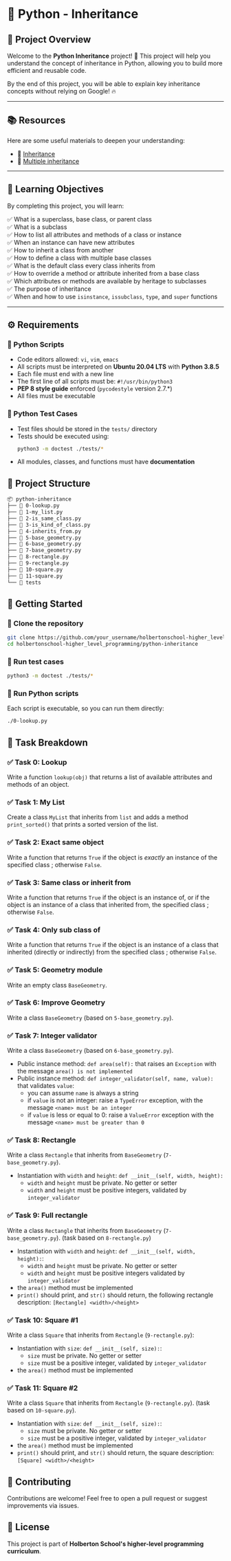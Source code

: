 # 🐍 Python - Inheritance

## 📌 Project Overview  
Welcome to the **Python Inheritance** project! 🚀 This project will help you understand the concept of inheritance in Python, allowing you to build more efficient and reusable code.  

By the end of this project, you will be able to explain key inheritance concepts without relying on Google! 🔥  

---

## 📚 Resources  

Here are some useful materials to deepen your understanding:  

- 📖 [Inheritance](https://www.geeksforgeeks.org/inheritance-in-python/)  
- 📖 [Multiple inheritance](https://www.programiz.com/python-programming/multiple-inheritance)

---

## 🎯 Learning Objectives  

By completing this project, you will learn:  

✅ What is a superclass, base class, or parent class  
✅ What is a subclass  
✅ How to list all attributes and methods of a class or instance  
✅ When an instance can have new attributes  
✅ How to inherit a class from another  
✅ How to define a class with multiple base classes  
✅ What is the default class every class inherits from  
✅ How to override a method or attribute inherited from a base class  
✅ Which attributes or methods are available by heritage to subclasses  
✅ The purpose of inheritance  
✅ When and how to use `isinstance`, `issubclass`, `type`, and `super` functions  

---

## ⚙️ Requirements  

### 🐍 Python Scripts  

- Code editors allowed: `vi`, `vim`, `emacs`  
- All scripts must be interpreted on **Ubuntu 20.04 LTS** with **Python 3.8.5**  
- Each file must end with a new line  
- The first line of all scripts must be: `#!/usr/bin/python3`  
- **PEP 8 style guide** enforced (`pycodestyle` version 2.7.\*)  
- All files must be executable  

### 🧪 Python Test Cases  

- Test files should be stored in the `tests/` directory  
- Tests should be executed using:  
  ```bash
  python3 -m doctest ./tests/*
  ```
- All modules, classes, and functions must have **documentation**

## 📂 Project Structure

```bash
📦 python-inheritance
├── 📄 0-lookup.py
├── 📄 1-my_list.py
├── 📄 2-is_same_class.py
├── 📄 3-is_kind_of_class.py
├── 📄 4-inherits_from.py
├── 📄 5-base_geometry.py
├── 📄 6-base_geometry.py
├── 📄 7-base_geometry.py
├── 📄 8-rectangle.py
├── 📄 9-rectangle.py
├── 📄 10-square.py
├── 📄 11-square.py
└── 📂 tests
```
## 🚀 Getting Started

### 🔹 Clone the repository
```sh
git clone https://github.com/your_username/holbertonschool-higher_level_programming.git
cd holbertonschool-higher_level_programming/python-inheritance
```

### 🔹 Run test cases
```sh
python3 -m doctest ./tests/*
```

### 🔹 Run Python scripts
Each script is executable, so you can run them directly:
```sh
./0-lookup.py
```

## 📝 Task Breakdown

### ✅ Task 0: Lookup

Write a function `lookup(obj)` that returns a list of available attributes and methods of an object.

###  ✅ Task 1: My List

Create a class `MyList` that inherits from `list` and adds a method `print_sorted()` that prints a sorted version of the list.

###  ✅ Task 2: Exact same object

Write a function that returns `True` if the object is _exactly_ an instance of the specified class ; otherwise `False`.

###  ✅ Task 3: Same class or inherit from

Write a function that returns `True` if the object is an instance of, or if the object is an instance of a class that inherited from, the specified class ; otherwise `False`.

###  ✅ Task 4: Only sub class of

Write a function that returns `True` if the object is an instance of a class that inherited (directly or indirectly) from the specified class ; otherwise `False`.

###  ✅ Task 5: Geometry module

Write an empty class `BaseGeometry`.

###  ✅ Task 6: Improve Geometry

Write a class `BaseGeometry` (based on `5-base_geometry.py`).

###  ✅ Task 7: Integer validator

Write a class `BaseGeometry` (based on `6-base_geometry.py`).

-   Public instance method: `def area(self):` that raises an `Exception` with the message `area() is not implemented`
-   Public instance method: `def integer_validator(self, name, value):` that validates `value`:
    -   you can assume `name` is always a string
    -   if `value` is not an integer: raise a `TypeError` exception, with the message `<name> must be an integer`
    -   if `value` is less or equal to 0: raise a `ValueError` exception with the message `<name> must be greater than 0`

###  ✅ Task 8: Rectangle

Write a class `Rectangle` that inherits from `BaseGeometry` (`7-base_geometry.py`).

-   Instantiation with `width` and `height`: `def __init__(self, width, height):`
    -   `width` and `height` must be private. No getter or setter
    -   `width` and `height` must be positive integers, validated by `integer_validator`

###  ✅ Task 9: Full rectangle

Write a class `Rectangle` that inherits from `BaseGeometry` (`7-base_geometry.py`). (task based on `8-rectangle.py`)

-   Instantiation with `width` and `height`: `def __init__(self, width, height):`:
    -   `width` and `height` must be private. No getter or setter
    -   `width` and `height` must be positive integers validated by `integer_validator`
-   the `area()` method must be implemented
-   `print()` should print, and `str()` should return, the following rectangle description: `[Rectangle] <width>/<height>`

###  ✅ Task 10: Square #1

Write a class `Square` that inherits from `Rectangle` (`9-rectangle.py`):

-   Instantiation with `size`: `def __init__(self, size):`:
    -   `size` must be private. No getter or setter
    -   `size` must be a positive integer, validated by `integer_validator`
-   the `area()` method must be implemented

###  ✅ Task 11: Square #2

Write a class `Square` that inherits from `Rectangle` (`9-rectangle.py`). (task based on `10-square.py`).

-   Instantiation with `size`: `def __init__(self, size):`:
    -   `size` must be private. No getter or setter
    -   `size` must be a positive integer, validated by `integer_validator`
-   the `area()` method must be implemented
-   `print()` should print, and `str()` should return, the square description: `[Square] <width>/<height>`

## 🤝 Contributing

Contributions are welcome! Feel free to open a pull request or suggest improvements via issues.

## 📜 License

This project is part of **Holberton School's higher-level programming curriculum**.
